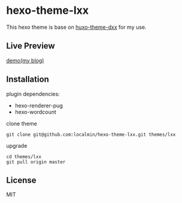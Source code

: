 # hexo-theme-lxx

This hexo theme is base on [huxo-theme-dxx](https://github.com/fuzhouxxdong/hexo-theme-dxx) for my use.

## Live Preview

[demo(my blog)](https://localmin.github.io/) 

## Installation

plugin dependencies:

- hexo-renderer-pug
- hexo-wordcount

clone theme

    git clone git@github.com:localmin/hexo-theme-lxx.git themes/lxx

upgrade

    cd themes/lxx
    git pull origin master

## License

MIT
